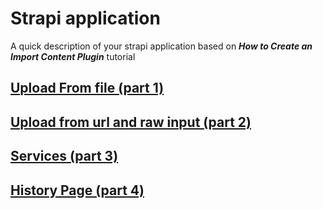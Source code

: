 # Strapi application

A quick description of your strapi application based on ***How to Create an Import Content Plugin*** tutorial

## [Upload From file \(part 1\)](https://strapi.io/blog/how-to-create-an-import-content-plugin-part-1-4)

## [Upload from url and raw input \(part 2\)](https://strapi.io/blog/how-to-create-an-import-content-plugin-part-2-4)

## [Services \(part 3\)](https://strapi.io/blog/how-to-create-an-import-content-plugin-part-3-4)

## [History Page \(part 4\)](https://strapi.io/blog/how-to-create-an-import-content-plugin-part-4-4)
